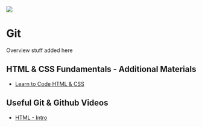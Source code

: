 <img src="https://github.com/Code-Institute-Org/Full-Stack-Web-Developer-Stream-0/blob/master/html5-css3.png">

# Git

Overview stuff added here



 
## HTML & CSS Fundamentals - Additional Materials
- [Learn to Code HTML & CSS](http://learn.shayhowe.com/html-css/)



## Useful Git & Github Videos

- [HTML - Intro ](https://www.youtube.com/watch?v=LqvFIuVlyP8)





